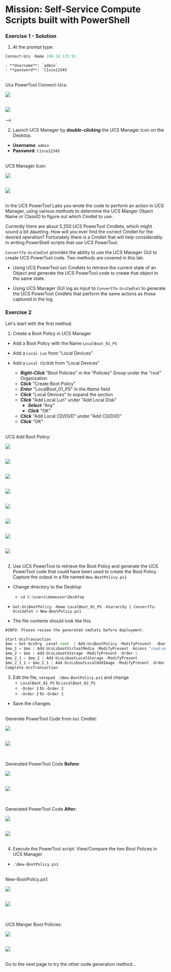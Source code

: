 # Mission: Self-Service Compute Scripts built with PowerShell

### Exercise 1 - Solution

1. At the prompt type:

  ```PowerShell
  Connect-Ucs -Name 198.18.133.91
  ```
    - **Username**: `admin`
    - **password**: `C1sco12345`

  </br>Ucs PowerTool Connect-Ucs:

  ![](assets/images/image-01.jpg)<br/><br/>

  ![](assets/images/image-01.jpg)<br/><br/>-->

2. Launch UCS Manager by ***double-clicking*** the UCS Manager icon on the Desktop.

  - **Username**: `admin`
  - **Password**: `C1sco12345`

  </br>UCS Manager Icon:

  ![](assets/images/image-02.jpg)<br/><br/>

![](assets/images/image-02.jpg)<br/><br/>

In the UCS PowerTool Labs you wrote the code to perform an action in UCS Manager, using various methods to determine the UCS Manger Object Name or ClassID to figure out which Cmdlet to use.

Currently there are about 5,250 UCS PowerTool Cmdlets, which might sound a bit daunting. How will you ever find the correct Cmdlet for the desired operation? Fortunately there is a Cmdlet that will help considerably in writing PowerShell scripts that use UCS PowerTool.

`ConvertTo-UcsCmdlet` provides the ability to use the UCS Manager GUI to create UCS PowerTool code. Two methods are covered in this lab.

  - Using UCS PowerTool `Get` Cmdlets to retrieve the current state of an Object and generate the UCS PowerTool code to create that object in the same state.

  - Using UCS Manager GUI log as input to `ConvertTo-UcsCmdlet` to generate the UCS PowerTool Cmdlets that perform the same actions as those captured in the log.

### Exercise 2

Let's start with the first method.

1. Create a Boot Policy in UCS Manager

  - Add a Boot Policy with the Name `LocalBoot_01_PS`
  - Add a `Local Lun` from "Local Devices"
  - Add a `Local CD/DVD` from "Local Devices"

    - ***Right-Click*** "Boot Policies" in the "Policies" Group under the "root" Organization
    - ***Click*** "Create Boot Policy"
    - ***Enter*** "LocalBoot_01_PS" in the *Name* field
    - ***Click*** "Local Devices" to expand the section
    - ***Click*** "Add Local Lun" under "Add Local Disk"
      - ***Select*** "Any"
      - ***Click*** "OK"
    - ***Click*** "Add Local CD/DVD" under "Add CD/DVD"
    - ***Click*** "OK"

  </br>UCS Add Boot Policy:

  ![](assets/images/image-03.jpg)<br/><br/>

  ![](assets/images/image-03.jpg)<br/><br/>

  ![](assets/images/image-04.jpg)<br/><br/>

  ![](assets/images/image-04.jpg)<br/><br/>

  ![](assets/images/image-05.jpg)<br/><br/>

  ![](assets/images/image-05.jpg)<br/><br/>

  ![](assets/images/image-06.jpg)<br/><br/>

  ![](assets/images/image-06.jpg)<br/><br/>

2. Use UCS PowerTool to retrieve the Boot Policy and generate the UCS PowerTool code that could have been used to create the Boot Policy. Capture the output in a file named `New-BootPolicy.ps1`

  - Change directory to the Desktop
    - `cd C:\users\demouser\Desktop`

  - `Get-UcsBootPolicy -Name LocalBoot_01_PS -Hierarchy | ConvertTo-UcsCmdlet > New-BootPolicy.ps1`

  - The file contents should look like this

  ```JavaScript
  #INFO: Please review the generated cmdlets before deployment.

  Start-UcsTransaction
  $mo = Get-UcsOrg -Level root  | Add-UcsBootPolicy -ModifyPresent  -BootMode "legacy" -Descr "" -EnforceVnicName "yes" -Name "LocalBoot_01_PS" -PolicyOwner "local" -Purpose "operational" -RebootOnUpdate "yes"
  $mo_1 = $mo | Add-UcsLsbootVirtualMedia -ModifyPresent -Access "read-only-local" -LunId "0" -MappingName "" -Order 2
  $mo_2 = $mo | Add-UcsLsbootStorage -ModifyPresent -Order 1
  $mo_2_1 = $mo_2 | Add-UcsLsbootLocalStorage -ModifyPresent
  $mo_2_1_1 = $mo_2_1 | Add-UcsLsbootLocalHddImage -ModifyPresent -Order 1
  Complete-UcsTransaction
  ```

3. Edit the file, `notepad .\New-BootPolicy.ps1` and change
    - `LocalBoot_01_PS` to `LocalBoot_02_PS`
    - `-Order 1` to `-Order 2`
    - `-Order 2` to `-Order 1`
  - Save the changes

  </br>Generate PowerTool Code from `Get` Cmdlet:

  ![](assets/images/image-07.jpg)<br/><br/>

  ![](assets/images/image-07.jpg)<br/><br/>

  </br>Generated PowerTool Code **Before**:

  ![](assets/images/image-08.jpg)<br/><br/>

  ![](assets/images/image-08.jpg)<br/><br/>

  </br>Generated PowerTool Code **After**:

  ![](assets/images/image-09.jpg)<br/><br/>

  ![](assets/images/image-09.jpg)<br/><br/>

4. Execute the PowerTool script. View/Compare the two Boot Polices in UCS Manager

  - `.\New-BootPolicy.ps1`

  </br>New-BootPolicy.ps1:

  ![](assets/images/image-10.jpg)<br/><br/>

  ![](assets/images/image-10.jpg)<br/><br/>

  </br>UCS Manger Boot Policies:

  ![](assets/images/image-11.jpg)<br/><br/>

  ![](assets/images/image-11.jpg)<br/><br/>

Go to the next page to try the other code generation method...
